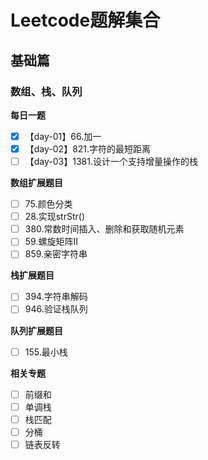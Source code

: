 # Leetcode题解集合

## 基础篇

### 数组、栈、队列

**每日一题**

- [x] 【day-01】66.加一
- [x] 【day-02】821.字符的最短距离
- [ ] 【day-03】1381.设计一个支持增量操作的栈

**数组扩展题目**

- [ ] 75.颜色分类
- [ ] 28.实现strStr()
- [ ] 380.常数时间插入、删除和获取随机元素
- [ ] 59.螺旋矩阵II
- [ ] 859.亲密字符串

**栈扩展题目**

- [ ] 394.字符串解码
- [ ] 946.验证栈队列

**队列扩展题目**

- [ ] 155.最小栈

**相关专题**

- [ ] 前缀和
- [ ] 单调栈
- [ ] 栈匹配
- [ ] 分桶
- [ ] 链表反转